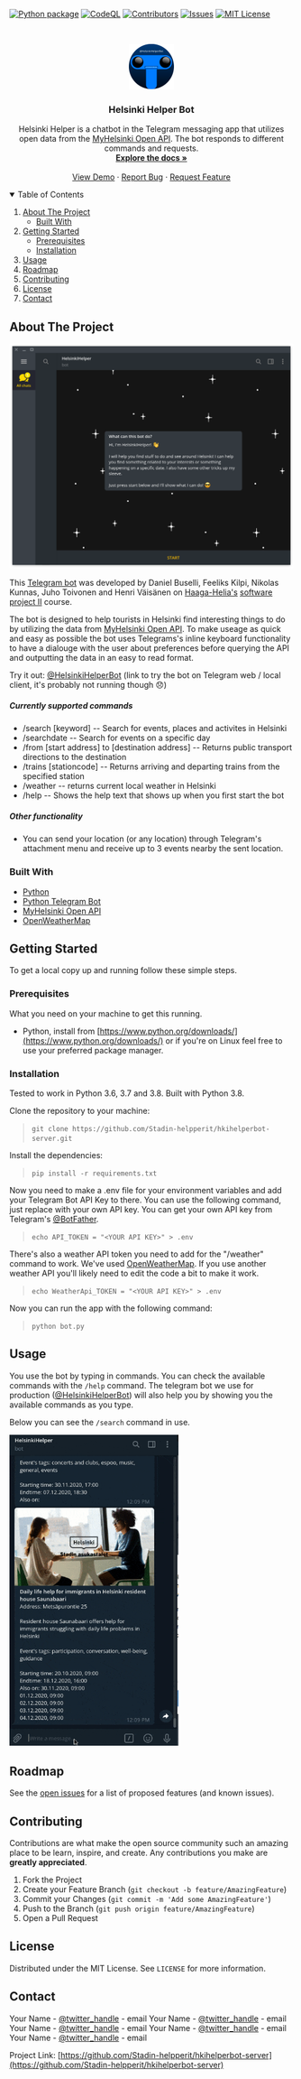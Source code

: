 <!--
*** Thanks for checking out the Best-README-Template. If you have a suggestion
*** that would make this better, please fork the repo and create a pull request
*** or simply open an issue with the tag "enhancement".
*** Thanks again! Now go create something AMAZING! :D
***
***
***
*** To avoid retyping too much info. Do a search and replace for the following:
*** github_username, repo_name, twitter_handle, email, project_title, project_description
-->



<!-- PROJECT SHIELDS -->
<!--
*** I'm using markdown "reference style" links for readability.
*** Reference links are enclosed in brackets [ ] instead of parentheses ( ).
*** See the bottom of this document for the declaration of the reference variables
*** for contributors-url, forks-url, etc. This is an optional, concise syntax you may use.
*** https://www.markdownguide.org/basic-syntax/#reference-style-links
-->
[![Python package][python-shield]][actions-url]
[![CodeQL][code-shield]][actions-url]
[![Contributors][contributors-shield]][contributors-url]
[![Issues][issues-shield]][issues-url]
[![MIT License][license-shield]][license-url]


<!-- PROJECT LOGO -->
<br />
<p align="center">
  <a href="https://github.com/Stadin-helpperit/hkihelperbot-server/">
    <img src="imgs/logo.png" alt="Logo" width="80" height="80">
  </a>

  <h3 align="center">Helsinki Helper Bot</h3>

  <p align="center">
    Helsinki Helper is a chatbot in the Telegram messaging app that utilizes open data from the 
    <a href="http://open-api.myhelsinki.fi/">MyHelsinki Open API</a>. The bot responds to different commands and requests. 
    <br />
    <a href="https://github.com/Stadin-helpperit/hkihelperbot-server"><strong>Explore the docs »</strong></a>
    <br />
    <br />
    <a href="https://github.com/Stadin-helpperit/hkihelperbot-server">View Demo</a>
    ·
    <a href="https://github.com/Stadin-helpperit/hkihelperbot-server/issues">Report Bug</a>
    ·
    <a href="https://github.com/Stadin-helpperit/hkihelperbot-server/issues">Request Feature</a>
  </p>
</p>



<!-- TABLE OF CONTENTS -->
<details open="open">
  <summary>Table of Contents</summary>
  <ol>
    <li>
      <a href="#about-the-project">About The Project</a>
      <ul>
        <li><a href="#built-with">Built With</a></li>
      </ul>
    </li>
    <li>
      <a href="#getting-started">Getting Started</a>
      <ul>
        <li><a href="#prerequisites">Prerequisites</a></li>
        <li><a href="#installation">Installation</a></li>
      </ul>
    </li>
    <li><a href="#usage">Usage</a></li>
    <li><a href="#roadmap">Roadmap</a></li>
    <li><a href="#contributing">Contributing</a></li>
    <li><a href="#license">License</a></li>
    <li><a href="#contact">Contact</a></li>
  </ol>
</details>



<!-- ABOUT THE PROJECT -->
## About The Project

<img src="/imgs/helperss1.png" width="800" alt="Screenshot of project"/>

This [Telegram bot](https://core.telegram.org/bots) was developed by Daniel Buselli, Feeliks Kilpi, Nikolas Kunnas, Juho Toivonen and Henri Väisänen 
on [Haaga-Helia's](https://www.haaga-helia.fi/fi) [software project II](https://opinto-opas.haaga-helia.fi/course_unit/SWD4TA024) course.

The bot is designed to help tourists in Helsinki find interesting things to do by utilizing the data from [MyHelsinki Open API](http://open-api.myhelsinki.fi/).
To make useage as quick and easy as possible the bot uses Telegrams's inline keyboard functionality to have a dialouge with the user about preferences 
before querying the API and outputting the data in an easy to read format.

Try it out: [@HelsinkiHelperBot](https://t.me/HelsinkiHelperBot) (link to try the bot on Telegram web / local client, it's probably not running though :disappointed:)

##### Currently supported commands

- /search [keyword] -- Search for events, places and activites in Helsinki
- /searchdate -- Search for events on a specific day
- /from [start address] to [destination address] -- Returns public transport directions to the destination
- /trains [stationcode] -- Returns arriving and departing trains from the specified station
- /weather -- returns current local weather in Helsinki
- /help -- Shows the help text that shows up when you first start the bot

##### Other functionality

- You can send your location (or any location) through Telegram's attachment menu and receive up to 3 events nearby the sent location.

### Built With

* [Python](https://www.python.org/)
* [Python Telegram Bot](https://github.com/python-telegram-bot/python-telegram-bot)
* [MyHelsinki Open API](http://open-api.myhelsinki.fi/)
* [OpenWeatherMap](https://openweathermap.org/api)


<!-- GETTING STARTED -->
## Getting Started

To get a local copy up and running follow these simple steps.

### Prerequisites

What you need on your machine to get this running.
* Python, install from [https://www.python.org/downloads/](https://www.python.org/downloads/) or if you're on Linux
feel free to use your preferred package manager.

### Installation

Tested to work in Python 3.6, 3.7 and 3.8. Built with Python 3.8.

Clone the repository to your machine:
>`git clone https://github.com/Stadin-helpperit/hkihelperbot-server.git`
>
Install the dependencies:
>`pip install -r requirements.txt`
>
Now you need to make a .env file for your environment variables and add your Telegram Bot API Key to there. You can use the following command, just replace <YOUR API KEY> with your own API key. You can get your own API key from Telegram's [@BotFather](https://t.me/BotFather).
>
>`echo API_TOKEN = "<YOUR API KEY>" > .env`
>
There's also a weather API token you need to add for the "/weather" command to work. We've used [OpenWeatherMap](https://openweathermap.org/api).
If you use another weather API you'll likely need to edit the code a bit to make it work.
>
>`echo WeatherApi_TOKEN = "<YOUR API KEY>" > .env`
>
Now you can run the app with the following command:
>`python bot.py`



<!-- USAGE EXAMPLES -->
## Usage

You use the bot by typing in commands. You can check the available commands with the `/help` command. The telegram bot we use for production ([@HelsinkiHelperBot](https://t.me/HelsinkiHelperBot))
will also help you by showing you the available commands as you type.

Below you can see the `/search` command in use.

<img src="/imgs/search.gif" width="300" alt="GIF of search function"/>

<!-- ROADMAP -->
## Roadmap

See the [open issues](https://github.com/Stadin-helpperit/hkihelperbot-server/issues) for a list of proposed features (and known issues).



<!-- CONTRIBUTING -->
## Contributing

Contributions are what make the open source community such an amazing place to be learn, inspire, and create. Any contributions you make are **greatly appreciated**.

1. Fork the Project
2. Create your Feature Branch (`git checkout -b feature/AmazingFeature`)
3. Commit your Changes (`git commit -m 'Add some AmazingFeature'`)
4. Push to the Branch (`git push origin feature/AmazingFeature`)
5. Open a Pull Request



<!-- LICENSE -->
## License

Distributed under the MIT License. See `LICENSE` for more information.



<!-- CONTACT -->
## Contact

Your Name - [@twitter_handle](https://twitter.com/twitter_handle) - email
Your Name - [@twitter_handle](https://twitter.com/twitter_handle) - email
Your Name - [@twitter_handle](https://twitter.com/twitter_handle) - email
Your Name - [@twitter_handle](https://twitter.com/twitter_handle) - email
Your Name - [@twitter_handle](https://twitter.com/twitter_handle) - email

Project Link: [https://github.com/Stadin-helpperit/hkihelperbot-server](https://github.com/Stadin-helpperit/hkihelperbot-server)

<!-- MARKDOWN LINKS & IMAGES -->
<!-- https://www.markdownguide.org/basic-syntax/#reference-style-links -->
[python-shield]: https://img.shields.io/github/workflow/status/Stadin-helpperit/hkihelperbot-server/Python%20package?style=for-the-badge
[code-shield]: https://img.shields.io/github/workflow/status/Stadin-helpperit/hkihelperbot-server/CodeQL?label=CodeQL&style=for-the-badge
[actions-url]: https://github.com/Stadin-helpperit/hkihelperbot-server/actions
[contributors-shield]: https://img.shields.io/github/contributors/Stadin-helpperit/hkihelperbot-server.svg?style=for-the-badge
[contributors-url]: https://github.com/Stadin-helpperit/hkihelperbot-server/graphs/contributors
[issues-shield]: https://img.shields.io/github/issues/Stadin-helpperit/hkihelperbot-server.svg?style=for-the-badge
[issues-url]: https://github.com/Stadin-helpperit/hkihelperbot-server/issues
[license-shield]: https://img.shields.io/github/license/Stadin-helpperit/hkihelperbot-server.svg?style=for-the-badge
[license-url]: https://github.com/github_username/repo/blob/master/LICENSE.txt
